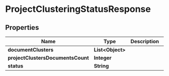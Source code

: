 

# ProjectClusteringStatusResponse


## Properties

Name | Type | Description | Notes
------------ | ------------- | ------------- | -------------
**documentClusters** | **List&lt;Object&gt;** |  | 
**projectClustersDocumentsCount** | **Integer** |  | 
**status** | **String** |  | 



